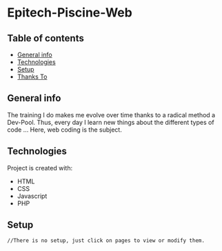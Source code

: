 # Epitech-Piscine-Web

## Table of contents

* [General info](#general-info)
* [Technologies](#technologies)
* [Setup](#setup)
* [Thanks To](#thanks-to)

## General info

The training I do makes me evolve over time thanks to a radical method a Dev-Pool.
Thus, every day I learn new things about the different types of code ... 
Here, web coding is the subject.

	
## Technologies

Project is created with:
* HTML
* CSS
* Javascript
* PHP
	
## Setup

```
//There is no setup, just click on pages to view or modify them.

```

